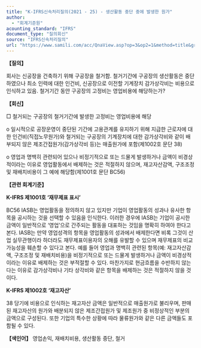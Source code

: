 ```yaml
---
title: "K-IFRS신속처리질의(2021 - 25) - 생산활동 중단 중에 발생한 원가"
author:
  - "회계기준원"
acounting_standard: "IFRS"
document_type: "질의회신"
source: "IFRS신속처리질의"
url: "https://www.samili.com/acc/QnaView.asp?op=3&op2=1&method=title&group=2124-15;1&orgcode=3&searchword=&page=22&code=K%2DIFRS%EC%8B%A0%EC%86%8D%EC%B2%98%EB%A6%AC%EC%A7%88%EC%9D%98%2D25%3A202103"
---
```

**【질의】**

  

회사는 신공장을 건축하기 위해 구공장을 철거함. 철거기간에 구공장의 생산활동은 중단하였으나 최소 인력에 대한 인건비, 신공장으로 이전할 기계장치 감가상각비는 비용으로 인식하고 있음. 철거기간 동안 구공장의 고정비는 영업비용에 해당하는가?

  
  

**【회신】**

  

□ 철거되는 구공장의 철거기간에 발생한 고정비는 영업비용에 해당

  

o 일시적으로 공장운영이 중단된 기간에 고용관계를 유지하기 위해 지급한 근로자에 대한 인건비(직접노무원가)와 철거되는 구공장의 기계장치에 대한 감가상각비와 같이 배부되지 않은 제조간접원가(감가상각비 등)는 매출원가에 포함(제1002호 문단 38)

  

o 영업과 명백히 관련되어 있으나 비정기적으로 또는 드물게 발생하거나 금액이 비경상적이라는 이유로 영업활동에서 배제하는 것은 적절하지 않으며, 재고자산감액, 구조조정 및 재배치비용이 그 예에 해당함(제1001호 문단 BC56)

  
  

**【관련 회계기준】**

  

**K-IFRS 제1001호 ‘재무제표 표시’**

  

BC56 IASB는 영업활동을 정의하지 않고 있지만 기업이 영업활동의 성과나 유사한 항목을 공시하는 것을 선택할 수 있음을 인식한다. 이러한 경우에 IASB는 기업이 공시한 금액이 일반적으로 ‘영업’으로 간주되는 활동을 대표하는 것임을 명확히 하여야 한다고 본다. IASB는 만약 영업성격의 항목을 영업활동의 성과에서 배제한다면 비록 그것이 산업 실무관행이라 하더라도 재무제표이용자의 오해를 유발할 수 있으며 재무제표의 비교가능성을 훼손할 수 있다고 본다. 예를 들어 영업과 명백히 관련된 항목(예: 재고자산감액, 구조조정 및 재배치비용)을 비정기적으로 또는 드물게 발생하거나 금액이 비경상적이라는 이유로 배제하는 것은 부적절할 수 있다. 마찬가지로 현금흐름을 수반하지 않는다는 이유로 감가상각비나 기타 상각비와 같은 항목을 배제하는 것은 적절하지 않을 것이다.

  
  

**K-IFRS 제1002호 ‘재고자산’**

  

38 당기에 비용으로 인식하는 재고자산 금액은 일반적으로 매출원가로 불리우며, 판매된 재고자산의 원가와 배분되지 않은 제조간접원가 및 제조원가 중 비정상적인 부분의 금액으로 구성된다. 또한 기업의 특수한 상황에 따라 물류원가와 같은 다른 금액들도 포함될 수 있다.

  
  

**【색인어】** 영업손익, 재배치비용, 생산활동 중단, 철거
